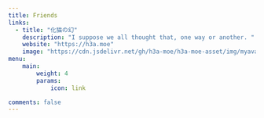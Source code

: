 ```yaml
---
title: Friends
links:
  - title: "化猫の幻"
    description: "I suppose we all thought that, one way or another. "
    website: "https://h3a.moe"
    image: "https://cdn.jsdelivr.net/gh/h3a-moe/h3a-moe-asset/img/myavatar.jpg"
menu:
    main: 
        weight: 4
        params:
            icon: link

comments: false
---
```


